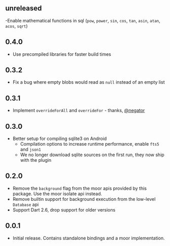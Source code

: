 ## unreleased

-Enable mathematical functions in sql (`pow`, `power`, `sin`, `cos`, `tan`, `asin`, `atan`, `acos`, `sqrt`)

## 0.4.0

- Use precompiled libraries for faster build times

## 0.3.2

- Fix a bug where empty blobs would read as `null` instead of an empty list

## 0.3.1

- Implement `overrideForAll` and `overrideFor` - thanks, [@negator](https://github.com/negator)

## 0.3.0

- Better setup for compiling sqlite3 on Android
  - Compilation options to increase runtime performance, enable `fts5` and `json1`
  - We no longer download sqlite sources on the first run, they now ship with the plugin

## 0.2.0

- Remove the `background` flag from the moor apis provided by this package. Use the moor isolate api
  instead.
- Remove builtin support for background execution from the low-level `Database` api
- Support Dart 2.6, drop support for older versions

## 0.0.1

- Initial release. Contains standalone bindings and a moor implementation.